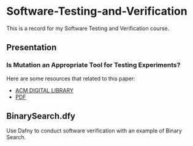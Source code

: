 # Software-Testing-and-Verification
This is a record for my Software Testing and Verification course.

## Presentation
### Is Mutation an Appropriate Tool for Testing Experiments?
Here are some resources that related to this paper:
- [ACM DIGITAL LIBRARY](https://dl.acm.org/doi/10.1145/1062455.1062530)
- [PDF](https://dl.acm.org/doi/pdf/10.1145/1062455.1062530)

## BinarySearch.dfy
Use Dafny to conduct software verification with an example of Binary Search.
